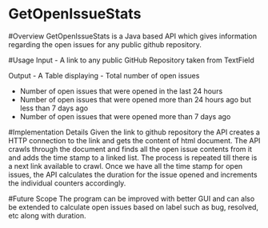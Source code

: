 # GetOpenIssueStats

#Overview
GetOpenIssueStats is a Java based API which gives information regarding the open issues for any public github repository.

#Usage
Input - A link to any public GitHub Repository taken from TextField

Output - A Table displaying - 
  Total number of open issues
  * Number of open issues that were opened in the last 24 hours
  * Number of open issues that were opened more than 24 hours ago but less than 7 days ago
  * Number of open issues that were opened more than 7 days ago 

#Implementation Details
Given the link to github repository the API creates a HTTP connection to the link and gets the content of html document.
The API crawls through the document and finds all the open issue contents from it and adds the time stamp to a linked list.
The process is repeated till there is a next link available to crawl.
Once we have all the time stamp for open issues, the API calculates the duration for the issue opened and 
increments the individual counters accordingly.

#Future Scope
The program can be improved with better GUI and can also be extended to calculate open issues based on
label such as bug, resolved, etc along with duration.

